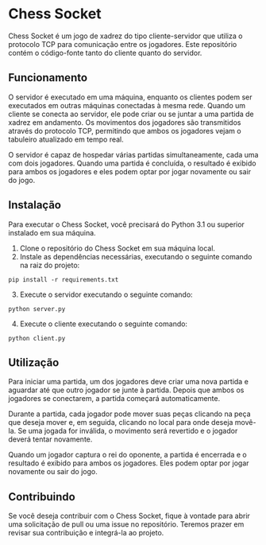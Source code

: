# Chess Socket

Chess Socket é um jogo de xadrez do tipo cliente-servidor que utiliza o protocolo TCP para comunicação entre os jogadores. Este repositório contém o código-fonte tanto do cliente quanto do servidor.

## Funcionamento

O servidor é executado em uma máquina, enquanto os clientes podem ser executados em outras máquinas conectadas à mesma rede. Quando um cliente se conecta ao servidor, ele pode criar ou se juntar a uma partida de xadrez em andamento. Os movimentos dos jogadores são transmitidos através do protocolo TCP, permitindo que ambos os jogadores vejam o tabuleiro atualizado em tempo real.

O servidor é capaz de hospedar várias partidas simultaneamente, cada uma com dois jogadores. Quando uma partida é concluída, o resultado é exibido para ambos os jogadores e eles podem optar por jogar novamente ou sair do jogo.

## Instalação

Para executar o Chess Socket, você precisará do Python 3.1 ou superior instalado em sua máquina.

1. Clone o repositório do Chess Socket em sua máquina local.
2. Instale as dependências necessárias, executando o seguinte comando na raiz do projeto:

`pip install -r requirements.txt`  

3. Execute o servidor executando o seguinte comando:

`python server.py`

4. Execute o cliente executando o seguinte comando:

`python client.py`

## Utilização  

Para iniciar uma partida, um dos jogadores deve criar uma nova partida e aguardar até que outro jogador se junte à partida. Depois que ambos os jogadores se conectarem, a partida começará automaticamente.

Durante a partida, cada jogador pode mover suas peças clicando na peça que deseja mover e, em seguida, clicando no local para onde deseja movê-la. Se uma jogada for inválida, o movimento será revertido e o jogador deverá tentar novamente.

Quando um jogador captura o rei do oponente, a partida é encerrada e o resultado é exibido para ambos os jogadores. Eles podem optar por jogar novamente ou sair do jogo.

## Contribuindo

Se você deseja contribuir com o Chess Socket, fique à vontade para abrir uma solicitação de pull ou uma issue no repositório. Teremos prazer em revisar sua contribuição e integrá-la ao projeto.
